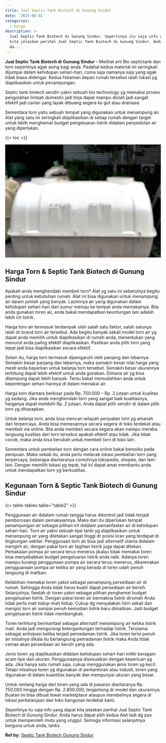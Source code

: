 ```yaml
---
title: Jual Septic Tank Biotech di Gunung Sindur
date: '2025-08-01'
categories:
  - harga
description: >-
  Jual Septic Tank Biotech di Gunung Sindur. Sepertinya itu saja info yang dapat
  kita jelaskan perihal Jual Septic Tank Biotech di Gunung Sindur. Anda harus
  da...
---
```


**Jual Septic Tank Biotech di Gunung Sindur** – Melihat arti Bio septictank dan torn sepertinya agak asing bagi anda. Padahal kedua material ini seringkali dijumpai dalam kehidupan sehari-hari, cuma saja namanya saja yang agak tidak biasa didengar. Kedua Halaman depan rumah tersebut ialah lokasi yg diaplikasikan untuk penampungan.

Septic tank biotech sendiri yakni sebuah bio technology yg memakai proses pengolahan limbah domestic jadi tinja dapat mampu diolah jadi sangat efektif jadi carian yang layak dibuang segera ke got atau drainase.

Sementara torn yaitu sebuah tempat yang digunakan untuk menampung air. Alat yang satu ini seringkali diaplikasikan di setiap rumah dengan target untuk lebih menghemat budget pengeluaran listrik didalam penyedotan air yang diperlukan.

{{< toc >}}

![Jual Septic Tank Biotech di Gunung Sindur](/images/jual-bio-septictank-40.png)

## Harga Torn & Septic Tank Biotech di Gunung Sindur

Apakah anda menghendaki membeli torn? Alat yg satu ini sebetulnya begitu penting untuk kebutuhan rumah. Alat ini bisa digunakan untuk menampung air dalam jumlah yang banyak. Lazimnya air yang digunakan dalam kehidupan sehari-hari dari sumur menuju ke tempat anda memakainya. Bila anda gunakan toren air, anda bakal mendapatkan keuntungan lain adalah lebih irit listrik.

Harga torn air termasuk terdampak oleh salah satu faktor, salah satunya ialah dr brand torn air tersebut. Ada begitu banyak sekali model torn air yg dapat anda memilih untuk diaplikasikan di rumah anda, menentukan yang menurut anda paling efektif diaplikasikan. Pastikan anda pilih torn yang tepat jadi bisa diaplikasikan secara efektif.

Selain itu, harga torn termasuk dipengaruhi oleh panjang dan lebarnya. Semakin besar panjang dan lebarnya, maka semakin besar nilai harga yang mesti anda bayarkan untuk belanja torn tersebut. Semakin besar ukurannya terhitung dapat lebih efektif untuk anda gunakan. Dimana air yg bisa ditampung dapat lebih banyak. Tentu bakal memudahkan anda untuk kepentingan sehari-harinya di dalam memakai air.

Harga torn diantara berkisar pada Rp. 750.000 – Rp. 2 jutaan untuk kualitas yg sedang. Jika anda menghendaki torn yang sangat baik kualitasnya, harganya dapat melebihi Rp. 2 jutaan. Anda dapat pilih sendiri di dalam pilih torn yg diharapkan.

Untuk belanja torn, anda bisa mencari wilayah penjualan torn yg amanah dan terpercaya. Anda bisa memesannya secara segera di toko terdekat atau membeli via online. Bila anda membeli secara segera akan mampu meraba langsung kualitas dari torn tersebut apakah efektif atau tidak. Jika tidak cocok, maka anda bisa berubah untuk membeli torn di toko lain.

Sementara untuk pembelian torn dengan cara online bakal beresiko pada penipuan. Maka sebab itu, anda perlu melacak lokasi pembelian torn yang terpercaya, beberapa diantaranya contohnya tokopedia, shopee, dan lain-lain. Dengan memilih lokasi yg tepat, hal ini dapat amat membantu anda untuk mendapatkan torn yg berkualitas.

## Kegunaan Torn & Septic Tank Biotech di Gunung Sindur

{{< table-tables table="table2" >}}

Penggunaan air didalam rumah tangga harus dikontrol jadi tidak terjadi pemborosan dalam pemakaiannya. Maka dari itu diperlukan tempat penampungan air sebagai pilihan irit didalam pemanfaatan air di kehidupan sehari-hari. Torn air yakni sebuah tipe tanki yg diaplikasikan untuk menampung air yang diletakan sangat tinggi dr posisi kran yang terdapat di lingkungan sekitar. Penggunaan torn air bisa jadi alternatif utama didalam mengirit air, dengan pakai torn air tagihan listrik juga dapat ditekan. Pemakaian pompa air secara terus menerus jikalau tidak memakai toren bisa menyebabkan budget pengeluaran listrik anda naik. Adanya toren mampu kurangi penggunaan pompa air secara terus-menerus, dikarenakan pengguanaan pompa air ketika air yang berada di toren udah penuh langsung di matikan.

Kelebihan memakai toren yakni sebagai penampung persediaan air di rumah. Sehingga Anda tidak harus kuatir dapat persediaan air bersih. Selanjutnya, faedah dr toren yakni sebagai pilihan penghemat budget pengeluaran listrik. Dengan pakai toren air bermakna listrik dirumah Anda tidak perlu mati hidup-mati hidup. Cukup dg menyalakan listri sekali dan mengisi torn air sampai penuh kemudian listrik baru dimatikan. Jadi budget pengeluaran listrik tidak membengkak.

Toren terhitung bermanfaat sebagai alternatif menampung air ketika listrik mati. Anda jadi mengurangi ketergantungan terhadap listrik. Terutama sebagai antisipasi ketika terjadi pemadaman listrik. Jika toren terisi penuh air misalnya dikala itu berlangsung pemadaman listrik maka Anda tidak cemas akan persediaan air bersih yang ada.

Jenis toren yg diaplikasikan didalam kehidupan sehari-hari miliki beragam acam tipe dan ukuran. Penggunaanya disesuaikan dengan keperluan yg ada. Jika hanya satu rumah saja, cukup menggunakan jenis toren yg kecil. Tetapi misalnya toren yg digunakan di perkantoran atau industi, toren yang digunakan di dalam kuantitas banyak dan mempunyai ukuran yang besar.

Untuk rentang harga dari toren yang ada di pasaran diantaranya Rp. 750.000 hingga dengan Rp. 2.800.000, tergantung dr model dan ukurannya. Buatan ini bisa dibuat lewat marketplace ataupun membelinya segera di lokasi perbelanjaan dan toko bangunan terdekat kami.

Sepertinya itu saja info yang dapat kita jelaskan perihal Jual Septic Tank Biotech di Gunung Sindur. Anda harus dapat pilih kedua Alat tadi dg pas untuk memperoleh mutu yang unggul. Semoga informasi selanjutnya berguna untuk anda, tanks.

**Ref by:** [Septic Tank Biotech Gunung Sindur](https://id.wikipedia.org/wiki/Septic)
